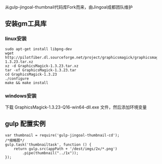 从gulp-jingoal-thumbnail代码库Fork而来，由Jingoal成都团队维护

## 安装gm工具库
### linux安装
```
sudo apt-get install libpng-dev
wget http://pilotfiber.dl.sourceforge.net/project/graphicsmagick/graphicsmagick/1.3.23/GraphicsMagick-1.3.23.tar.xz
xz -d GraphicsMagick-1.3.23.tar.xz
tar -xf GraphicsMagick-1.3.23.tar
cd GraphicsMagick-1.3.23
./configure
make && make install
```
### windows安装
下载 GraphicsMagick-1.3.23-Q16-win64-dll.exe 文件，然后添加环境变量

## gulp 配置实例
```
var thumbnail = require('gulp-jingoal-thumbnail-cd');
/*缩略图*/
gulp.task('thumbnailtask', function () {
    return gulp.src(appPath + '/dest/imgs/2x/*.png')
        .pipe(thumbnail("../1x"));
});
```